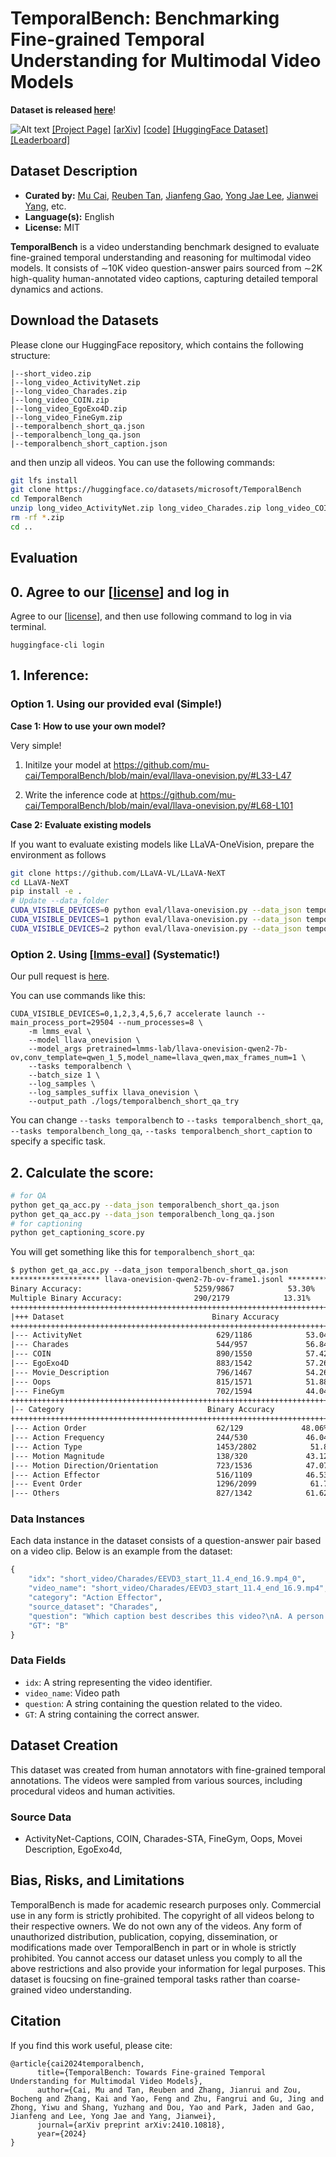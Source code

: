 
# TemporalBench: Benchmarking Fine-grained Temporal Understanding for Multimodal Video Models

**Dataset is released [here](https://huggingface.co/datasets/microsoft/TemporalBench)**!


![Alt text](https://temporalbench.github.io/static/images/teaser-enlarged-v1.png)
[[Project Page]](https://temporalbench.github.io/) [[arXiv]](https://arxiv.org/abs/2410.10818) [[code]](https://github.com/mu-cai/TemporalBench) [[HuggingFace Dataset]](https://huggingface.co/datasets/microsoft/TemporalBench) [[Leaderboard]](https://temporalbench.github.io/#leaderboard)






## Dataset Description

- **Curated by:** [Mu Cai](https://pages.cs.wisc.edu/~mucai/), [Reuben Tan](https://cs-people.bu.edu/rxtan/), [Jianfeng Gao](https://www.microsoft.com/en-us/research/people/jfgao/?from=https://research.microsoft.com/en-us/um/people/jfgao/&type=exact), [Yong Jae Lee](https://pages.cs.wisc.edu/~yongjaelee/), [Jianwei Yang](https://jwyang.github.io/), etc.
- **Language(s):** English
- **License:** MIT


**TemporalBench** is a video understanding benchmark designed to evaluate fine-grained temporal understanding and reasoning for multimodal video models. It consists of ∼10K video question-answer pairs sourced from ∼2K high-quality human-annotated video captions, capturing detailed temporal dynamics and actions.






## Download the Datasets


Please clone our HuggingFace repository, which contains the following structure:
```
|--short_video.zip
|--long_video_ActivityNet.zip
|--long_video_Charades.zip
|--long_video_COIN.zip
|--long_video_EgoExo4D.zip
|--long_video_FineGym.zip 
|--temporalbench_short_qa.json
|--temporalbench_long_qa.json
|--temporalbench_short_caption.json
```

and then unzip all videos. You can use the following commands:
```sh
git lfs install
git clone https://huggingface.co/datasets/microsoft/TemporalBench
cd TemporalBench
unzip long_video_ActivityNet.zip long_video_Charades.zip long_video_COIN.zip long_video_EgoExo4D.zip long_video_FineGym.zip short_video.zip
rm -rf *.zip
cd ..
```



<!-- 
 two zipped video folders (`short_video.zip` and `long_video.zip`), the text-score and video-score prompts we used (`temporalbench_short_qa.json` and `vinoground_videoscore.json`) and the original csv file (`vinoground.csv`). In the following instructions, we default that you cloned the Huggingface repo right under this folder. You can use the following code:

 -->




## Evaluation

## 0. Agree to our  \[[license](https://huggingface.co/datasets/microsoft/TemporalBench)\] and log in


Agree to our  \[[license](https://huggingface.co/datasets/microsoft/TemporalBench)\], and then use following command to log in via terminal.

```
huggingface-cli login
```

## 1. Inference:


### Option 1. Using our provided eval (Simple!)



**Case 1: How to use your own model?**


Very simple! 

1. Initilze your model at https://github.com/mu-cai/TemporalBench/blob/main/eval/llava-onevision.py/#L33-L47

2. Write the inference code at https://github.com/mu-cai/TemporalBench/blob/main/eval/llava-onevision.py/#L68-L101


**Case 2: Evaluate existing models**

If you want to evaluate existing models like LLaVA-OneVision, prepare the environment as follows


```bash
git clone https://github.com/LLaVA-VL/LLaVA-NeXT
cd LLaVA-NeXT
pip install -e .
# Update --data_folder
CUDA_VISIBLE_DEVICES=0 python eval/llava-onevision.py --data_json temporalbench_short_qa.json
CUDA_VISIBLE_DEVICES=1 python eval/llava-onevision.py --data_json temporalbench_long_qa.json
CUDA_VISIBLE_DEVICES=2 python eval/llava-onevision.py --data_json temporalbench_short_caption.json

```



### Option 2. Using \[[lmms-eval](https://github.com/EvolvingLMMs-Lab/lmms-eval)\] (Systematic!)

Our pull request is [here](https://github.com/EvolvingLMMs-Lab/lmms-eval/pull/402/files).

You can use commands like this:
```
CUDA_VISIBLE_DEVICES=0,1,2,3,4,5,6,7 accelerate launch --main_process_port=29504 --num_processes=8 \
    -m lmms_eval \
    --model llava_onevision \
    --model_args pretrained=lmms-lab/llava-onevision-qwen2-7b-ov,conv_template=qwen_1_5,model_name=llava_qwen,max_frames_num=1 \
    --tasks temporalbench \
    --batch_size 1 \
    --log_samples \
    --log_samples_suffix llava_onevision \
    --output_path ./logs/temporalbench_short_qa_try
```

You can change `--tasks temporalbench` to `--tasks temporalbench_short_qa`, `--tasks temporalbench_long_qa`, `--tasks temporalbench_short_caption` to specify a specific task.


## 2. Calculate the score:



```bash
# for QA
python get_qa_acc.py --data_json temporalbench_short_qa.json
python get_qa_acc.py --data_json temporalbench_long_qa.json
# for captioning
python get_captioning_score.py 
```

You will get something like this for `temporalbench_short_qa`:

```txt
$ python get_qa_acc.py --data_json temporalbench_short_qa.json
******************** llava-onevision-qwen2-7b-ov-frame1.jsonl ********************
Binary Accuracy:                         5259/9867            53.30%
Multiple Binary Accuracy:                290/2179            13.31%
++++++++++++++++++++++++++++++++++++++++++++++++++++++++++++++++++++++++++++++++++++++++++++++++++++++++++++++
|+++ Dataset                                 Binary Accuracy             ||| Multiple Binary Accuracy                   
++++++++++++++++++++++++++++++++++++++++++++++++++++++++++++++++++++++++++++++++++++++++++++++++++++++++++++++
|--- ActivityNet                              629/1186            53.04% ||| 47/281             16.73%
|--- Charades                                 544/957             56.84% ||| 55/298             18.46%
|--- COIN                                     890/1550            57.42% ||| 62/385             16.10%
|--- EgoExo4D                                 883/1542            57.26% ||| 34/307             11.07%
|--- Movie_Description                        796/1467            54.26% ||| 52/326             15.95%
|--- Oops                                     815/1571            51.88% ||| 26/294             8.84%
|--- FineGym                                  702/1594            44.04% ||| 14/288             4.86%
++++++++++++++++++++++++++++++++++++++++++++++++++++++++++++++++++++++++++++++++++++++++++++++++++++++++++++++
|-- Category                                Binary Accuracy             ||| Multiple Binary Accuracy                   
++++++++++++++++++++++++++++++++++++++++++++++++++++++++++++++++++++++++++++++++++++++++++++++++++++++++++++++
|--- Action Order                             62/129             48.06% ||| 48/110             43.64%
|--- Action Frequency                         244/530             46.04% ||| 154/390             39.49%
|--- Action Type                              1453/2802            51.86% ||| 608/1547            39.30%
|--- Motion Magnitude                         138/320             43.12% ||| 97/253             38.34%
|--- Motion Direction/Orientation             723/1536            47.07% ||| 400/1037            38.57%
|--- Action Effector                          516/1109            46.53% ||| 275/746             36.86%
|--- Event Order                              1296/2099            61.74% ||| 542/1132            47.88%
|--- Others                                   827/1342            61.62% ||| 435/839             51.85%
```



<!-- ### Direct Use

<!-- This section describes suitable use cases for the dataset. -->

<!-- The dataset is useful for assessing the temporal reasoning abilities of multimodal models, particularly fine-grained video understanding, long-term video understanding, and video captioning with rich details. -->


### Data Instances

Each data instance in the dataset consists of a question-answer pair based on a video clip. Below is an example from the dataset:


```python
{
    "idx": "short_video/Charades/EEVD3_start_11.4_end_16.9.mp4_0",
    "video_name": "short_video/Charades/EEVD3_start_11.4_end_16.9.mp4",
    "category": "Action Effector",
    "source_dataset": "Charades",
    "question": "Which caption best describes this video?\nA. A person closes the door of the fridge with his left hand while looking at the bowl of fruit he holds in his right hand. He transfers the bowl from his right hand to his left hand. He picks up a fruit from the bowl with his left hand. He tosses the fruit up with his left hand and catches it with the same hand while walking forward. \nB. A person closes the door of the fridge with his left hand while looking at the bowl of fruit he holds in his right hand. He transfers the bowl from his right hand to his left hand. He picks up a fruit from the bowl with his right hand. He tosses the fruit up with his right hand and catches it with the same hand while walking forward.\nAnswer with the option's letter from the given choices directly.",
    "GT": "B"
}
```

### Data Fields

- `idx`: A string representing the video identifier.
- `video_name`: Video path
- `question`: A string containing the question related to the video.
- `GT`: A string containing the correct answer.


<!-- ### Data Splits

The dataset is split into the following:

- `test`: 9867 rows -->

## Dataset Creation

This dataset was created from human annotators with fine-grained temporal annotations. The videos were sampled from various sources, including procedural videos and human activities.

### Source Data

- ActivityNet-Captions, COIN, Charades-STA, FineGym, Oops, Movei Description, EgoExo4d, 

<!-- #### Data Collection and Processing

Refer to the main paper for detailed information about the data collection and curation process. -->

<!-- #### Personal and Sensitive Information

No personal or sensitive information is contained in this dataset. -->

## Bias, Risks, and Limitations

TemporalBench is made for academic research purposes only. Commercial use in any form is strictly prohibited.
The copyright of all videos belong to their respective owners. We do not own any of the videos.
Any form of unauthorized distribution, publication, copying, dissemination, or modifications made over TemporalBench in part or in whole is strictly prohibited.
You cannot access our dataset unless you comply to all the above restrictions and also provide your information for legal purposes.
This dataset is foucsing on fine-grained temporal tasks rather than coarse-grained video understanding.

## Citation

If you find this work useful, please cite:

```
@article{cai2024temporalbench,
      title={TemporalBench: Towards Fine-grained Temporal Understanding for Multimodal Video Models},
      author={Cai, Mu and Tan, Reuben and Zhang, Jianrui and Zou, Bocheng and Zhang, Kai and Yao, Feng and Zhu, Fangrui and Gu, Jing and Zhong, Yiwu and Shang, Yuzhang and Dou, Yao and Park, Jaden and Gao, Jianfeng and Lee, Yong Jae and Yang, Jianwei},
      journal={arXiv preprint arXiv:2410.10818},
      year={2024}
}
```
